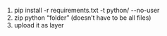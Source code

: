 1. pip install -r requirements.txt -t python/ --no-user
2. zip python “folder” (doesn’t have to be all files)
3. upload it as layer
